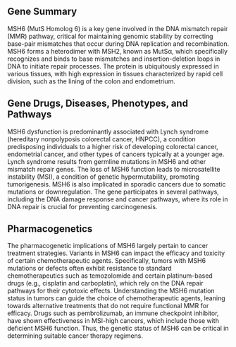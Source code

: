 ## Gene Summary
MSH6 (MutS Homolog 6) is a key gene involved in the DNA mismatch repair (MMR) pathway, critical for maintaining genomic stability by correcting base-pair mismatches that occur during DNA replication and recombination. MSH6 forms a heterodimer with MSH2, known as MutSα, which specifically recognizes and binds to base mismatches and insertion-deletion loops in DNA to initiate repair processes. The protein is ubiquitously expressed in various tissues, with high expression in tissues characterized by rapid cell division, such as the lining of the colon and endometrium.

## Gene Drugs, Diseases, Phenotypes, and Pathways
MSH6 dysfunction is predominantly associated with Lynch syndrome (hereditary nonpolyposis colorectal cancer, HNPCC), a condition predisposing individuals to a higher risk of developing colorectal cancer, endometrial cancer, and other types of cancers typically at a younger age. Lynch syndrome results from germline mutations in MSH6 and other mismatch repair genes. The loss of MSH6 function leads to microsatellite instability (MSI), a condition of genetic hypermutability, promoting tumorigenesis. MSH6 is also implicated in sporadic cancers due to somatic mutations or downregulation. The gene participates in several pathways, including the DNA damage response and cancer pathways, where its role in DNA repair is crucial for preventing carcinogenesis.

## Pharmacogenetics
The pharmacogenetic implications of MSH6 largely pertain to cancer treatment strategies. Variants in MSH6 can impact the efficacy and toxicity of certain chemotherapeutic agents. Specifically, tumors with MSH6 mutations or defects often exhibit resistance to standard chemotherapeutics such as temozolomide and certain platinum-based drugs (e.g., cisplatin and carboplatin), which rely on the DNA repair pathways for their cytotoxic effects. Understanding the MSH6 mutation status in tumors can guide the choice of chemotherapeutic agents, leaning towards alternative treatments that do not require functional MMR for efficacy. Drugs such as pembrolizumab, an immune checkpoint inhibitor, have shown effectiveness in MSI-high cancers, which include those with deficient MSH6 function. Thus, the genetic status of MSH6 can be critical in determining suitable cancer therapy regimens.